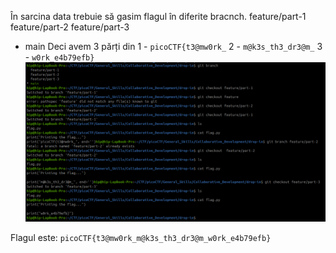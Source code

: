 În sarcina data trebuie să gasim flagul în diferite bracnch.
  feature/part-1
  feature/part-2
  feature/part-3
* main
Deci avem 3 părți din
1 - `picoCTF{t3@mw0rk_`
2 - `m@k3s_th3_dr3@m_`
3 - `w0rk_e4b79efb}` 
![alt text](image/Branch.png)

Flagul este: `picoCTF{t3@mw0rk_m@k3s_th3_dr3@m_w0rk_e4b79efb}`